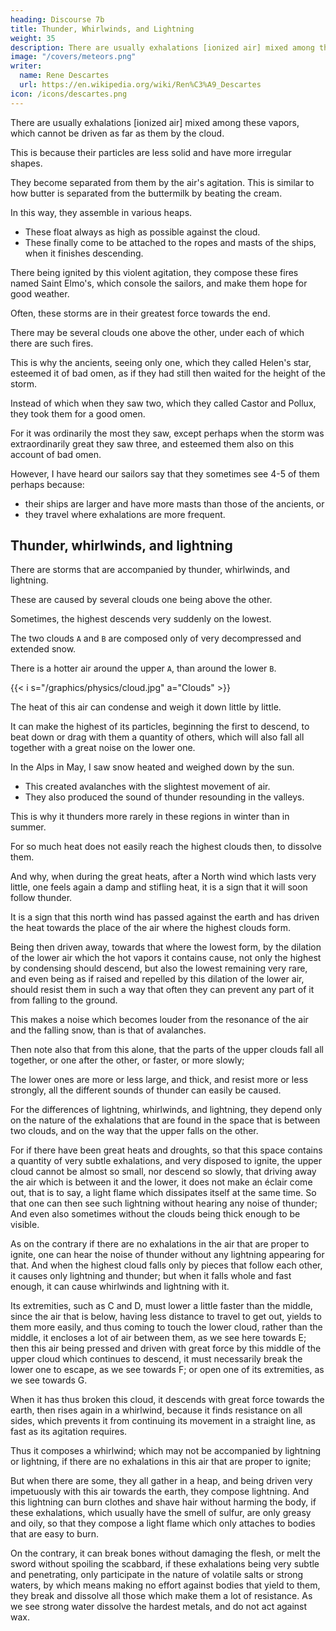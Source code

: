 ```yaml
---
heading: Discourse 7b
title: Thunder, Whirlwinds, and Lightning
weight: 35
description: There are usually exhalations [ionized air] mixed among these vapors, which cannot be driven as far as them by the cloud
image: "/covers/meteors.png"
writer:
  name: Rene Descartes
  url: https://en.wikipedia.org/wiki/Ren%C3%A9_Descartes
icon: /icons/descartes.png
---
```



There are usually exhalations [ionized air] mixed among these vapors, which cannot be driven as far as them by the cloud.

This is because their particles are less solid and have more irregular shapes.

They become separated from them by the air's agitation. This is similar to how butter is separated from the buttermilk by beating the cream.

In this way, they assemble in various heaps.
- These float always as high as possible against the cloud.
- These finally come to be attached to the ropes and masts of the ships, when it finishes descending.

There being ignited by this violent agitation, they compose these fires named Saint Elmo's, which console the sailors, and make them hope for good weather.


Often, these storms are in their greatest force towards the end.

There may be several clouds one above the other, under each of which there are such fires.

This is why the ancients, seeing only one, which they called Helen's star, esteemed it of bad omen, as if they had still then waited for the height of the storm.

Instead of which when they saw two, which they called Castor and Pollux, they took them for a good omen. 

For it was ordinarily the most they saw, except perhaps when the storm was extraordinarily great they saw three, and esteemed them also on this account of bad omen. 

However, I have heard our sailors say that they sometimes see 4-5 of them perhaps because:
- their ships are larger and have more masts than those of the ancients, or
- they travel where exhalations are more frequent. 

<!-- For finally I can say nothing but by conjecture of what is done in the great seas that I have never seen, and of which I have only very imperfect relations. -->

## Thunder, whirlwinds, and lightning

There are storms that are accompanied by thunder, whirlwinds, and lightning. 

These are caused by several clouds one being above the other.

Sometimes, the highest descends very suddenly on the lowest.

 <!-- rare -->
The two clouds `A` and `B` are composed only of very decompressed and extended snow.

There is a hotter air around the upper `A`, than around the lower `B`.

{{< i s="/graphics/physics/cloud.jpg" a="Clouds" >}}


The heat of this air can condense and weigh it down little by little.

It can make the highest of its particles, beginning the first to descend, to beat down or drag with them a quantity of others, which will also fall all together with a great noise on the lower one.


In the Alps in May, I saw snow heated and weighed down by the sun.
- This created avalanches with the slightest movement of air.
- They also produced the sound of thunder resounding in the valleys.
<!-- was enough to make suddenly fall large heaps called . -->

This is why it thunders more rarely in these regions in winter than in summer. 

For so much heat does not easily reach the highest clouds then, to dissolve them. 

And why, when during the great heats, after a North wind which lasts very little, one feels again a damp and stifling heat, it is a sign that it will soon follow thunder. 


It is a sign that this north wind has passed against the earth and has driven the heat towards the place of the air where the highest clouds form. 

Being then driven away, towards that where the lowest form, by the dilation of the lower air which the hot vapors it contains cause, not only the highest by condensing should descend, but also the lowest remaining very rare, and even being as if raised and repelled by this dilation of the lower air, should resist them in such a way that often they can prevent any part of it from falling to the ground. 


This makes a noise which becomes louder from the resonance of the air and the falling snow, than is that of avalanches.

Then note also that from this alone, that the parts of the upper clouds fall all together, or one after the other, or faster, or more slowly;

The lower ones are more or less large, and thick, and resist more or less strongly, all the different sounds of thunder can easily be caused.

For the differences of lightning, whirlwinds, and lightning, they depend only on the nature of the exhalations that are found in the space that is between two clouds, and on the way that the upper falls on the other. 

For if there have been great heats and droughts, so that this space contains a quantity of very subtle exhalations, and very disposed to ignite, the upper cloud cannot be almost so small, nor descend so slowly, that driving away the air which is between it and the lower, it does not make an éclair come out, that is to say, a light flame which dissipates itself at the same time. So that one can then see such lightning without hearing any noise of thunder; And even also sometimes without the clouds being thick enough to be visible.

As on the contrary if there are no exhalations in the air that are proper to ignite, one can hear the noise of thunder without any lightning appearing for that. And when the highest cloud falls only by pieces that follow each other, it causes only lightning and thunder; but when it falls whole and fast enough, it can cause whirlwinds and lightning with it.


Its extremities, such as C and D, must lower a little faster than the middle, since the air that is below, having less distance to travel to get out, yields to them more easily, and thus coming to touch the lower cloud, rather than the middle, it encloses a lot of air between them, as we see here towards E; then this air being pressed and driven with great force by this middle of the upper cloud which continues to descend, it must necessarily break the lower one to escape, as we see towards F; or open one of its extremities, as we see towards G.

When it has thus broken this cloud, it descends with great force towards the earth, then rises again in a whirlwind, because it finds resistance on all sides, which prevents it from continuing its movement in a straight line, as fast as its agitation requires.

Thus it composes a whirlwind; which may not be accompanied by lightning or lightning, if there are no exhalations in this air that are proper to ignite; 

But when there are some, they all gather in a heap, and being driven very impetuously with this air towards the earth, they compose lightning. And this lightning can burn clothes and shave hair without harming the body, if these exhalations, which usually have the smell of sulfur, are only greasy and oily, so that they compose a light flame which only attaches to bodies that are easy to burn.

On the contrary, it can break bones without damaging the flesh, or melt the sword without spoiling the scabbard, if these exhalations being very subtle and penetrating, only participate in the nature of volatile salts or strong waters, by which means making no effort against bodies that yield to them, they break and dissolve all those which make them a lot of resistance. As we see strong water dissolve the hardest metals, and do not act against wax.


